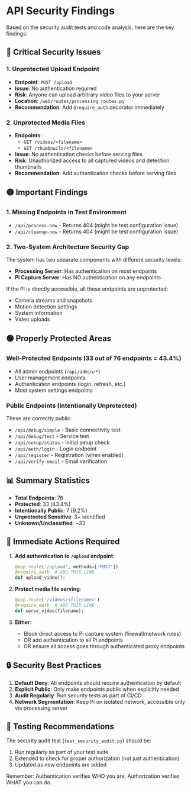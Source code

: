 # API Security Findings

Based on the security audit tests and code analysis, here are the key findings:

## 🔴 Critical Security Issues

### 1. Unprotected Upload Endpoint
- **Endpoint**: `POST /upload`
- **Issue**: No authentication required
- **Risk**: Anyone can upload arbitrary video files to your server
- **Location**: `/web/routes/processing_routes.py`
- **Recommendation**: Add `@require_auth` decorator immediately

### 2. Unprotected Media Files
- **Endpoints**: 
  - `GET /videos/<filename>`
  - `GET /thumbnails/<filename>`
- **Issue**: No authentication checks before serving files
- **Risk**: Unauthorized access to all captured videos and detection thumbnails
- **Recommendation**: Add authentication checks before serving files

## 🟡 Important Findings

### 1. Missing Endpoints in Test Environment
- `/api/process-now` - Returns 404 (might be test configuration issue)
- `/api/cleanup-now` - Returns 404 (might be test configuration issue)

### 2. Two-System Architecture Security Gap
The system has two separate components with different security levels:
- **Processing Server**: Has authentication on most endpoints
- **Pi Capture Server**: Has NO authentication on any endpoints

If the Pi is directly accessible, all these endpoints are unprotected:
- Camera streams and snapshots
- Motion detection settings
- System information
- Video uploads

## 🟢 Properly Protected Areas

### Well-Protected Endpoints (33 out of 76 endpoints = 43.4%)
- All admin endpoints (`/api/admin/*`)
- User management endpoints
- Authentication endpoints (login, refresh, etc.)
- Most system settings endpoints

### Public Endpoints (Intentionally Unprotected)
These are correctly public:
- `/api/debug/simple` - Basic connectivity test
- `/api/debug/test` - Service test
- `/api/setup/status` - Initial setup check
- `/api/auth/login` - Login endpoint
- `/api/register` - Registration (when enabled)
- `/api/verify-email` - Email verification

## 📊 Summary Statistics

- **Total Endpoints**: 76
- **Protected**: 33 (43.4%)
- **Intentionally Public**: 7 (9.2%)
- **Unprotected Sensitive**: 3+ identified
- **Unknown/Unclassified**: ~33

## 🚨 Immediate Actions Required

1. **Add authentication to `/upload` endpoint**:
   ```python
   @app.route('/upload', methods=['POST'])
   @require_auth  # ADD THIS LINE
   def upload_video():
   ```

2. **Protect media file serving**:
   ```python
   @app.route('/videos/<filename>')
   @require_auth  # ADD THIS LINE
   def serve_video(filename):
   ```

3. **Either**:
   - Block direct access to Pi capture system (firewall/network rules)
   - OR add authentication to all Pi endpoints
   - OR ensure all access goes through authenticated proxy endpoints

## 🔒 Security Best Practices

1. **Default Deny**: All endpoints should require authentication by default
2. **Explicit Public**: Only make endpoints public when explicitly needed
3. **Audit Regularly**: Run security tests as part of CI/CD
4. **Network Segmentation**: Keep Pi on isolated network, accessible only via processing server

## 🧪 Testing Recommendations

The security audit test (`test_security_audit.py`) should be:
1. Run regularly as part of your test suite
2. Extended to check for proper authorization (not just authentication)
3. Updated as new endpoints are added

Remember: Authentication verifies WHO you are, Authorization verifies WHAT you can do.